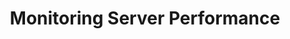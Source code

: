 ---
layout: article
title: Monitoring Server Performance
description: 
  - Use this template to visualize all key metrics of your server performance and utilization in real time.
lang: en
weight: 1000
isDraft: false
ref: Server_Performance
category:
  - Recommended
  - Administration
  - IT Data Center
image: Server_Performance_EN.png
download: Server_Performance_EN.pbmx
overview_description:
overview_benefits:
overview_data_sources:
---